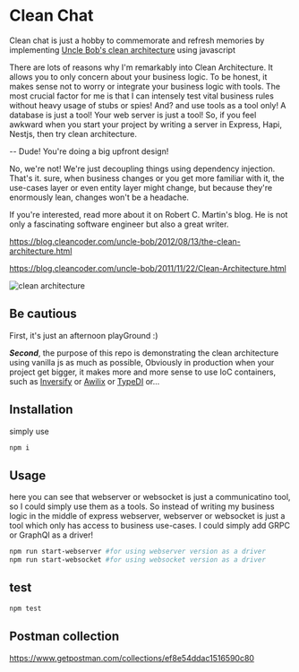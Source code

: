 # Clean Chat
Clean chat is just a hobby to commemorate and refresh memories by implementing [Uncle Bob's clean architecture](https://blog.cleancoder.com/uncle-bob/2012/08/13/the-clean-architecture.html) using javascript



There are lots of reasons why I'm remarkably into Clean Architecture. It allows you to only concern about your business logic. To be honest, it makes sense not to worry or integrate your business logic with tools. The most crucial factor for me is that I can intensely test vital business rules without heavy usage of stubs or spies! And? and use tools as a tool only! A database is just a tool! Your web server is just a tool! So, if you feel awkward when you start your project by writing a server in Express, Hapi, Nestjs, then try clean architecture.

-- Dude! You're doing a big upfront design!

No, we're not! We're just decoupling things using dependency injection. That's it. sure, when business changes or you get more familiar with it, the use-cases layer or even entity layer might change, but because they're enormously lean, changes won't be a headache.

If you're interested, read more about it on Robert C. Martin's blog. He is not only a fascinating software engineer but also a great writer.

https://blog.cleancoder.com/uncle-bob/2012/08/13/the-clean-architecture.html

https://blog.cleancoder.com/uncle-bob/2011/11/22/Clean-Architecture.html

![clean architecture](https://blog.cleancoder.com/uncle-bob/images/2012-08-13-the-clean-architecture/CleanArchitecture.jpg)


## Be cautious
First, it's just an afternoon playGround :)

***Second***, the purpose of this repo is demonstrating the clean architecture using vanilla js as much as possible, Obviously in production when your project get bigger, it makes more and more sense to use IoC containers, such as [Inversify](https://www.npmjs.com/package/inversify) or [Awilix](https://www.npmjs.com/package/awilix) or [TypeDI](https://www.npmjs.com/package/typedi) or...


## Installation

simply use

```bash
npm i
```

## Usage
here you can see that webserver or websocket is just a communicatino tool, so I could simply use them as a tools. So instead of writing my business logic in the middle of express webserver, webserver or websocket is just a tool which only has access to business use-cases. I could simply add GRPC or GraphQl as a driver!

```bash
npm run start-webserver #for using webserver version as a driver
npm run start-websocket #for using websocket version as a driver
```

## test

```bash
npm test
```

## Postman collection
https://www.getpostman.com/collections/ef8e54ddac1516590c80

